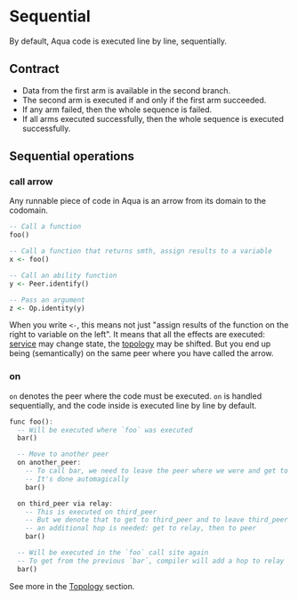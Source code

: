 # Sequential

By default, Aqua code is executed line by line, sequentially.

## Contract

* Data from the first arm is available in the second branch.
* The second arm is executed if and only if the first arm succeeded.
* If any arm failed, then the whole sequence is failed.
* If all arms executed successfully, then the whole sequence is executed successfully.

## Sequential operations

### call arrow

Any runnable piece of code in Aqua is an arrow from its domain to the codomain.

```haskell
-- Call a function
foo()

-- Call a function that returns smth, assign results to a variable
x <- foo()

-- Call an ability function
y <- Peer.identify()

-- Pass an argument
z <- Op.identity(y)
```

When you write `<-`, this means not just "assign results of the function on the right to variable on the left". It means that all the effects are executed: [service](../abilities-and-services.md) may change state, the [topology](../topology.md) may be shifted. But you end up being \(semantically\) on the same peer where you have called the arrow.

### on

`on` denotes the peer where the code must be executed. `on` is handled sequentially, and the code inside is executed line by line by default.

```haskell
func foo():
  -- Will be executed where `foo` was executed
  bar()

  -- Move to another peer
  on another_peer:
    -- To call bar, we need to leave the peer where we were and get to another_peer
    -- It's done automagically
    bar()

  on third_peer via relay:
    -- This is executed on third_peer
    -- But we denote that to get to third_peer and to leave third_peer
    -- an additional hop is needed: get to relay, then to peer
    bar()

  -- Will be executed in the `foo` call site again
  -- To get from the previous `bar`, compiler will add a hop to relay
  bar()
```

See more in the [Topology](../topology.md) section.

